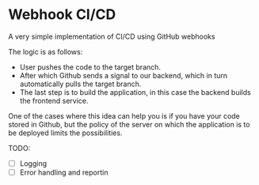 # Webhook CI/CD

A very simple implementation of CI/CD using GitHub webhooks

The logic is as follows:

- User pushes the code to the target branch.
- After which Github sends a signal to our backend, which in turn automatically pulls the target branch.
- The last step is to build the application, in this case the backend builds the frontend service.

One of the cases where this idea can help you is if you have your code stored in Github, but the policy of the server on which the application is to be deployed limits the possibilities.

TODO:

- [ ] Logging
- [ ] Error handling and reportin
